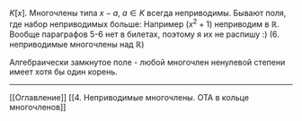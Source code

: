 $K[x]$. 
Многочлены типа $x-a, \ a \in K$ всегда неприводимы.
Бывают поля, где набор неприводимых больше:
Например $(x^2 + 1)$ неприводим в $\mathbb{R}$. 
Вообще параграфов 5-6 нет в билетах, поэтому я их не распишу :) 
(6. неприводимые многочлены над $\mathbb{R}$)

Алгебраически замкнутое поле - любой многочлен ненулевой степени имеет хотя бы один корень.

---
[[Оглавление]]
[[4. Неприводимые многочлены. ОТА в кольце многочленов]]
